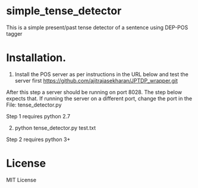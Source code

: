 # simple_tense_detector
This is a simple present/past tense detector of a sentence using DEP-POS tagger

# Installation.

1) Install the POS server as per instructions in the URL below and test the server first
https://github.com/ajitrajasekharan/JPTDP_wrapper.git

After this step a server should be running on port 8028. The step below expects that. If running the server on  a different port, change the port in the  File: tense_detector.py

Step 1 requires python 2.7

2) python tense_detector.py test.txt

Step 2 requires python 3+

# License
MIT License
